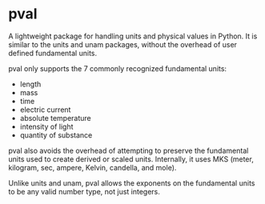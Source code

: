 # pval

A lightweight package for handling units and physical values in Python.
It is similar to the units and unam packages, without the overhead of user defined fundamental units.

pval only supports the 7 commonly recognized fundamental units:
- length
- mass
- time
- electric current
- absolute temperature
- intensity of light
- quantity of substance

pval also avoids the overhead of attempting to preserve the fundamental units used to create derived or scaled units.
Internally, it uses MKS (meter, kilogram, sec, ampere, Kelvin, candella, and mole).

Unlike units and unam, pval allows the exponents on the fundamental units to be any valid number type, not just integers.
